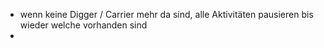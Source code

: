 * wenn keine Digger / Carrier mehr da sind, alle Aktivitäten pausieren bis wieder welche vorhanden sind
* 